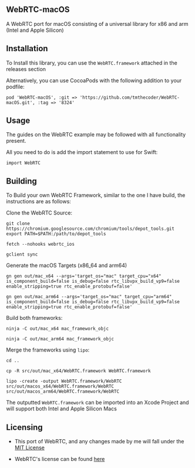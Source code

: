 ## WebRTC-macOS

A WebRTC port for macOS consisting of a universal library for x86 and arm (Intel and Apple Silicon)

## Installation

To Install this library, you can use the `WebRTC.framework` attached in the releases section

Alternatively, you can use CocoaPods with the following addition to your podfile:

```
pod 'WebRTC-macOS', :git => 'https://github.com/tmthecoder/WebRTC-macOS.git', :tag => '8324'
```

## Usage

The guides on the WebRTC example may be followed with all functionality present.

All you need to do is add the import statement to use for Swift:

``` 
import WebRTC
```

## Building
To Build your own WebRTC Framework, similar to the one I have build,
the instructions are as follows:

Clone the WebRTC Source:

```
git clone https://chromium.googlesource.com/chromium/tools/depot_tools.git
export PATH=$PATH:/path/to/depot_tools

fetch --nohooks webrtc_ios

gclient sync
```

Generate the macOS Targets (x86_64 and arm64)

```
gn gen out/mac_x64 --args='target_os="mac" target_cpu="x64" is_component_build=false is_debug=false rtc_libvpx_build_vp9=false enable_stripping=true rtc_enable_protobuf=false'

gn gen out/mac_arm64 --args='target_os="mac" target_cpu="arm64" is_component_build=false is_debug=false rtc_libvpx_build_vp9=false enable_stripping=true rtc_enable_protobuf=false'

```

Build both frameworks:

```
ninja -C out/mac_x64 mac_framework_objc

ninja -C out/mac_arm64 mac_framework_objc
```

Merge the frameworks using `lipo`:

```
cd ..

cp -R src/out/mac_x64/WebRTC.framework WebRTC.framework

lipo -create -output WebRTC.framework/WebRTC src/out/macos_x64/WebRTC.framework/WebRTC src/out/macos_arm64/WebRTC.framework/WebRTC
```
The outputted `WebRTC.framework` can be imported into an Xcode Project and will support both Intel and Apple Silicon Macs

## Licensing

- This port of WebRTC, and any changes made by me will fall under the [MIT License](https://github.com/tmthecoder/WebRTC-macOS/blob/main/LICENSE)

- WebRTC's license can be found [here](https://webrtc.org/support/license)
